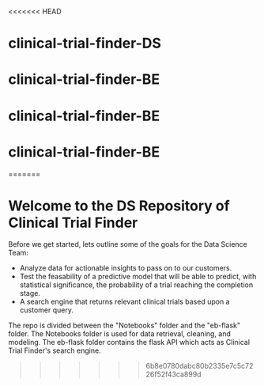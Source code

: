 <<<<<<< HEAD
# clinical-trial-finder-DS
# clinical-trial-finder-BE
# clinical-trial-finder-BE
# clinical-trial-finder-BE
=======
# Welcome to the DS Repository of Clinical Trial Finder

Before we get started, lets outline some of the goals for the Data Science Team:
* Analyze data for actionable insights to pass on to our customers.
* Test the feasability of a predictive model that will be able to predict, with statistical significance, the probability of a trial reaching the completion stage.
* A search engine that returns relevant clinical trials based upon a customer query.

The repo is divided between the "Notebooks" folder and the "eb-flask" folder. The Notebooks folder is used for data retrieval, cleaning, and modeling. The eb-flask folder contains the flask API which acts as Clinical Trial Finder's search engine.
>>>>>>> 6b8e0780dabc80b2335e7c5c7226f52f43ca899d
